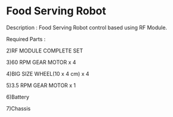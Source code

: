 # Food Serving Robot
Description : Food Serving Robot control based using RF Module.

Required Parts :



2)RF MODULE COMPLETE SET

3)60 RPM GEAR MOTOR x 4

4)BIG SIZE WHEEL(10 x 4 cm) x 4

5)3.5 RPM GEAR MOTOR x 1

6)Battery

7)Chassis


